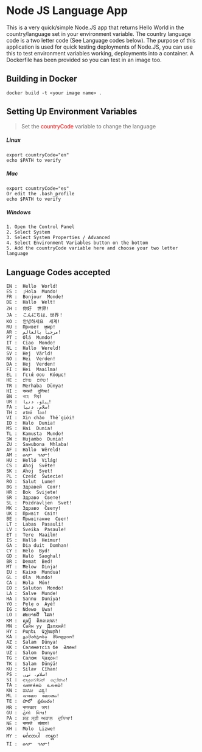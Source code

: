 # Node JS Language App

This is a very quick/simple Node.JS app that returns  Hello World  in the country/language set in your environment variable. The country language code is a two letter code (See Language codes below). The purpose of this application is used for quick testing deployments of Node.JS, you can use this to test environment variables working, deployments into a container. A Dockerfile has been provided so you can test in an image too. 

## Building in Docker
```
docker build -t <your image name> .
```


## Setting Up Environment Variables

> Set the <span style="color: red;">countryCode</span> variable to change the language

##### Linux
```
export countryCode="en"  
echo $PATH to verify
```  

##### Mac
```
export countryCode="es"
Or edit the .bash_profile
echo $PATH to verify
```

##### Windows
```
1. Open the Control Panel
2. Select System
3. Select System Properties / Advanced
4. Select Environment Variables button on the bottom
5. Add the countryCode variable here and choose your two letter language
```



## Language Codes accepted 

```
EN :  Hello  World!  
ES :  ¡Hola  Mundo!  
FR :  Bonjour  Monde!  
DE :  Hallo  Welt!  
ZH :  你好  世界!  
JA :  こんにちは、世界！  
KO :  안녕하세요  세계!  
RU :  Привет  мир!  
AR :  مرحباً بالعالم!  
PT :  Olá  Mundo!  
IT :  Ciao  Mondo!  
NL :  Hallo  Wereld!  
SV :  Hej  Värld!  
NO :  Hei  Verden!  
DA :  Hej  Verden!  
FI :  Hei  Maailma!  
EL :  Γειά σου  Κόσμε!  
HE :  שלום  עולם!  
TR :  Merhaba  Dünya!  
HI :  नमस्ते  दुनिया!  
BN :  ওহে  বিশ্ব!  
UR :  ہیلو، دنیا!  
FA :  سلام، دنیا!  
TH :  สวัสดี  โลก!  
VI :  Xin chào  Thế giới!  
ID :  Halo  Dunia!  
MS :  Hai  Dunia!  
TL :  Kamusta  Mundo!  
SW :  Hujambo  Dunia!  
ZU :  Sawubona  Mhlaba!  
AF :  Hallo  Wêreld!  
AM :  ሰላም  ዓለም!  
HU :  Helló  Világ!  
CS :  Ahoj  Světe!  
SK :  Ahoj  Svet!  
PL :  Cześć  Świecie!  
RO :  Salut  Lume!  
BG :  Здравей  Свят!  
HR :  Bok  Svijete!  
SR :  Здраво  Свете!  
SL :  Pozdravljen  Svet!  
MK :  Здраво  Свету!  
UK :  Привіт  Світ!  
BE :  Прывітанне  Свет!  
LT :  Labas  Pasauli!  
LV :  Sveika  Pasaule!  
ET :  Tere  Maailm!  
IS :  Halló  Heimur!  
GA :  Dia duit  Domhan!  
CY :  Helo  Byd!  
GD :  Halò  Saoghal!  
BR :  Demat  Bed!  
MT :  Ħelow  Dinja!  
EU :  Kaixo  Mundua!  
GL :  Ola  Mundo!  
CA :  Hola  Món!  
EO :  Saluton  Mondo!  
LA :  Salve  Munde!  
HA :  Sannu  Duniya!  
YO :  Pẹlẹ o  Ayé!  
IG :  Ndewo  Ụwa!  
LO :  ສະບາຍດີ  ໂລກ!  
KM :  សួស្តី  ពិភពលោក!  
MN :  Сайн уу  Дэлхий!  
HY :  Բարեւ  Աշխարհ!  
KA :  გამარჯობა  მსოფლიო!  
AZ :  Salam  Dünya!  
KK :  Сәлеметсіз бе  Әлем!  
UZ :  Salom  Dunyo!  
TG :  Салом  Ҷаҳон!  
TK :  Salam  Dünýä!  
KU :  Silav  Cîhan!  
PS :  سلام، نړۍ!  
SI :  ආයුබෝවන්  ලෝකය!  
TA :  வணக்கம்  உலகம்!  
KN :  ಹಲೋ  ವಿಶ್ವ!  
ML :  ഹലോ  ലോകം!  
TE :  హలో  ప్రపంచం!  
MR :  नमस्कार  जग!  
GU :  હેલો  વિશ્વ!  
PA :  ਸਤ ਸ੍ਰੀ ਅਕਾਲ  ਦੁਨਿਆ!  
NE :  नमस्ते  संसार!  
XH :  Molo  Lizwe!  
MY :  မင်္ဂလာပါ  ကမ္ဘာ!  
TI :  ሰላም  ዓለም! 
```
